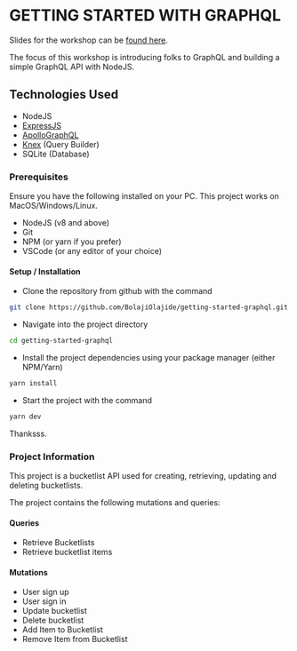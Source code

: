 # GETTING STARTED WITH GRAPHQL

Slides for the workshop can be [found here](https://docs.google.com/presentation/d/1Iu9bwR1EF9slK7iyhp5ZzqgmkbPx4aUUBR9B24L0Z5M/edit?usp=sharing).

The focus of this workshop is introducing folks to GraphQL and building a simple GraphQL API with NodeJS.

## Technologies Used

* NodeJS
* [ExpressJS](https://expressjs.com/)
* [ApolloGraphQL](https://www.apollographql.com/docs/apollo-server/v1/servers/express/)
* [Knex](https://knexjs.org/) (Query Builder)
* SQLite (Database)

### Prerequisites

Ensure you have the following installed on your PC. This project works on MacOS/Windows/Linux.

* NodeJS (v8 and above)
* Git
* NPM (or yarn if you prefer)
* VSCode (or any editor of your choice)

#### Setup / Installation

* Clone the repository from github with the command

```sh
git clone https://github.com/BolajiOlajide/getting-started-graphql.git
```

* Navigate into the project directory

```sh
cd getting-started-graphql
```

* Install the project dependencies using your package manager (either NPM/Yarn)

```sh
yarn install
```

* Start the project with the command

```sh
yarn dev
```

Thanksss.

### Project Information

This project is a bucketlist API used for creating, retrieving, updating and deleting bucketlists.

The project contains the following mutations and queries:

#### Queries

* Retrieve Bucketlists
* Retrieve bucketlist items

#### Mutations

* User sign up
* User sign in
* Update bucketlist
* Delete bucketlist
* Add Item to Bucketlist
* Remove Item from Bucketlist

